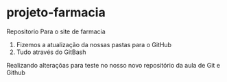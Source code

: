 # projeto-farmacia
Repositorio Para o site de farmacia

1. Fizemos a atualização da nossas pastas para o GitHub
2. Tudo através do GitBash

Realizando alteraçõas para teste no nosso novo repositório da aula de Git e Github